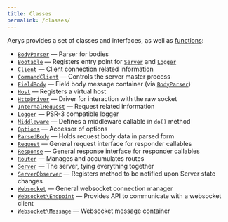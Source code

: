 ```yaml
---
title: Classes
permalink: /classes/
---
```

Aerys provides a set of classes and interfaces, as well as [functions](functions.md):

- [`BodyParser`](bodyparser.md) &mdash; Parser for bodies
- [`Bootable`](bootable.md) &mdash; Registers entry point for [`Server`](server.md) and [`Logger`](logger.md)
- [`Client`](client.md) &mdash; Client connection related information
- [`CommandClient`](commandclient.md) &mdash; Controls the server master process
- [`FieldBody`](fieldbody.md) &mdash; Field body message container (via [`BodyParser`](bodyparser.md))
- [`Host`](host.md) &mdash; Registers a virtual host
- [`HttpDriver`](httpdriver.md) &mdash; Driver for interaction with the raw socket
- [`InternalRequest`](internalrequest.md) &mdash; Request related information
- [`Logger`](logger.md) &mdash; PSR-3 compatible logger
- [`Middleware`](middleware.md) &mdash; Defines a middleware callable in `do()` method
- [`Options`](options.md) &mdash; Accessor of options
- [`ParsedBody`](parsedbody.md) &mdash; Holds request body data in parsed form
- [`Request`](request.md) &mdash; General request interface for responder callables
- [`Response`](response.md) &mdash; General response interface for responder callables
- [`Router`](router.md) &mdash; Manages and accumulates routes
- [`Server`](server.md) &mdash; The server, tying everything together
- [`ServerObserver`](serverobserver.md) &mdash; Registers method to be notified upon Server state changes
- [`Websocket`](websocket.md) &mdash; General websocket connection manager
- [`Websocket\Endpoint`](websocket-endpoint.md) &mdash; Provides API to communicate with a websocket client
- [`Websocket\Message`](body-message.md) &mdash; Websocket message container